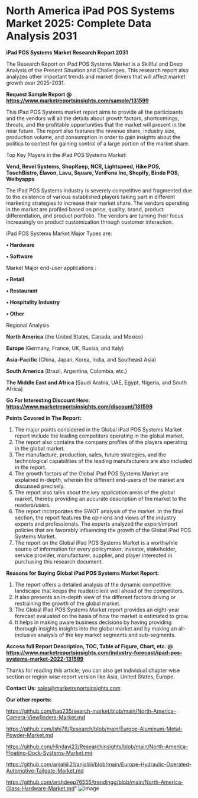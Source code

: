 # North America iPad POS Systems Market 2025: Complete Data Analysis 2031

<strong>iPad POS Systems Market Research Report 2031</strong>

The Research Report on iPad POS Systems Market is a Skillful and Deep Analysis of the Present Situation and Challenges. This research report also analyzes other important trends and market drivers that will affect market growth over 2025-2031.

<strong>Request Sample Report @ <a href=https://www.marketreportsinsights.com/sample/131599>https://www.marketreportsinsights.com/sample/131599</a></strong>

This iPad POS Systems market report aims to provide all the participants and the vendors will all the details about growth factors, shortcomings, threats, and the profitable opportunities that the market will present in the near future. The report also features the revenue share, industry size, production volume, and consumption in order to gain insights about the politics to contest for gaining control of a large portion of the market share.

Top Key Players in the iPad POS Systems Market:

<strong>Vend, Revel Systems, ShopKeep, NCR, Lightspeed, Hike POS, TouchBistro, Elavon, Lavu, Square, VeriFone Inc, Shopify, Bindo POS, Weibyapps</strong>

The iPad POS Systems Industry is severely competitive and fragmented due to the existence of various established players taking part in different marketing strategies to increase their market share. The vendors operating in the market are profiled based on price, quality, brand, product differentiation, and product portfolio. The vendors are turning their focus increasingly on product customization through customer interaction.

iPad POS Systems Market Major Types are:

<strong>• Hardware

• Software</strong>

Market Major end-user applications :

<strong>• Retail

• Restaurant

• Hospitality Industry

• Other</strong>

Regional Analysis

</u><strong><b>North America</b></strong> (the United States, Canada, and Mexico)

<strong><b>Europe </b></strong>(Germany, France, UK, Russia, and Italy)

<strong><b>Asia-Pacific</b></strong> (China, Japan, Korea, India, and Southeast Asia)

<strong><b>South America</b></strong> (Brazil, Argentina, Colombia, etc.)

<strong><b>The Middle East and Africa</b></strong> (Saudi Arabia, UAE, Egypt, Nigeria, and South Africa)

<strong>Go For Interesting Discount Here: <a href=https://www.marketreportsinsights.com/discount/131599>https://www.marketreportsinsights.com/discount/131599</a></strong>

<strong>Points Covered in The Report:</strong>
<ol>
  <li>The major points considered in the Global iPad POS Systems Market report include the leading competitors operating in the global market.</li>
  <li>The report also contains the company profiles of the players operating in the global market.</li>
  <li>The manufacture, production, sales, future strategies, and the technological capabilities of the leading manufacturers are also included in the report.</li>
  <li>The growth factors of the Global iPad POS Systems Market are explained in-depth, wherein the different end-users of the market are discussed precisely.</li>
  <li>The report also talks about the key application areas of the global market, thereby providing an accurate description of the market to the readers/users.</li>
  <li>The report incorporates the SWOT analysis of the market. In the final section, the report features the opinions and views of the industry experts and professionals. The experts analyzed the export/import policies that are favorably influencing the growth of the Global iPad POS Systems Market.</li>
  <li>The report on the Global iPad POS Systems Market is a worthwhile source of information for every policymaker, investor, stakeholder, service provider, manufacturer, supplier, and player interested in purchasing this research document.</li>
</ol>
<strong>Reasons for Buying Global iPad POS Systems Market Report:</strong>

<ol>
  <li>The report offers a detailed analysis of the dynamic competitive landscape that keeps the reader/client well ahead of the competitors.</li>
  <li>It also presents an in-depth view of the different factors driving or restraining the growth of the global market.</li>
  <li>The Global iPad POS Systems Market report provides an eight-year forecast evaluated on the basis of how the market is estimated to grow.</li>
  <li>It helps in making aware business decisions by having providing thorough insights insights into the global market and by making an all-inclusive analysis of the key market segments and sub-segments.</li>
</ol>
<strong>Access full Report Description, TOC, Table of Figure, Chart, etc. @ <a href=https://www.marketreportsinsights.com/industry-forecast/ipad-pos-systems-market-2022-131599>https://www.marketreportsinsights.com/industry-forecast/ipad-pos-systems-market-2022-131599</a></strong>


Thanks for reading this article; you can also get individual chapter wise section or region wise report version like Asia, United States, Europe.

<strong>Contact Us:</strong>
sales@marketreportsinsights.com

<strong>Our other reports:</strong>

<a href=https://github.com/haq235/search-market/blob/main/North-America-Camera-Viewfinders-Market.md>https://github.com/haq235/search-market/blob/main/North-America-Camera-Viewfinders-Market.md</a>

<a href=https://github.com/Ishi78/Research/blob/main/Europe-Aluminum-Metal-Powder-Market.md>https://github.com/Ishi78/Research/blob/main/Europe-Aluminum-Metal-Powder-Market.md</a>

<a href=https://github.com/Hindavi23/Researchinsights/blob/main/North-America-Floating-Dock-Systems-Market.md>https://github.com/Hindavi23/Researchinsights/blob/main/North-America-Floating-Dock-Systems-Market.md</a>

<a href=https://github.com/anjaliiii21/anjaliiii/blob/main/Europe-Hydraulic-Operated-Automotive-Tailgate-Market.md>https://github.com/anjaliiii21/anjaliiii/blob/main/Europe-Hydraulic-Operated-Automotive-Tailgate-Market.md</a>

<a href=https://github.com/arshdeep76555/trendingg/blob/main/North-America-Glass-Hardware-Market.md>https://github.com/arshdeep76555/trendingg/blob/main/North-America-Glass-Hardware-Market.md</a>"
![image](https://github.com/user-attachments/assets/feded02a-73c8-49f7-af48-4e3d998cea10)
